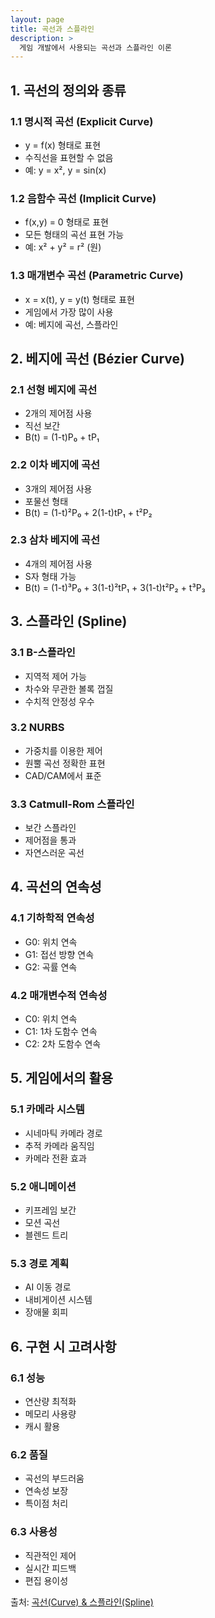 ```yaml
---
layout: page
title: 곡선과 스플라인
description: >
  게임 개발에서 사용되는 곡선과 스플라인 이론
---
```


## 1. 곡선의 정의와 종류

### 1.1 명시적 곡선 (Explicit Curve)
- y = f(x) 형태로 표현
- 수직선을 표현할 수 없음
- 예: y = x², y = sin(x)

### 1.2 음함수 곡선 (Implicit Curve)
- f(x,y) = 0 형태로 표현
- 모든 형태의 곡선 표현 가능
- 예: x² + y² = r² (원)

### 1.3 매개변수 곡선 (Parametric Curve)
- x = x(t), y = y(t) 형태로 표현
- 게임에서 가장 많이 사용
- 예: 베지에 곡선, 스플라인

## 2. 베지에 곡선 (Bézier Curve)

### 2.1 선형 베지에 곡선
- 2개의 제어점 사용
- 직선 보간
- B(t) = (1-t)P₀ + tP₁

### 2.2 이차 베지에 곡선
- 3개의 제어점 사용
- 포물선 형태
- B(t) = (1-t)²P₀ + 2(1-t)tP₁ + t²P₂

### 2.3 삼차 베지에 곡선
- 4개의 제어점 사용
- S자 형태 가능
- B(t) = (1-t)³P₀ + 3(1-t)²tP₁ + 3(1-t)t²P₂ + t³P₃

## 3. 스플라인 (Spline)

### 3.1 B-스플라인
- 지역적 제어 가능
- 차수와 무관한 볼록 껍질
- 수치적 안정성 우수

### 3.2 NURBS
- 가중치를 이용한 제어
- 원뿔 곡선 정확한 표현
- CAD/CAM에서 표준

### 3.3 Catmull-Rom 스플라인
- 보간 스플라인
- 제어점을 통과
- 자연스러운 곡선

## 4. 곡선의 연속성

### 4.1 기하학적 연속성
- G0: 위치 연속
- G1: 접선 방향 연속
- G2: 곡률 연속

### 4.2 매개변수적 연속성
- C0: 위치 연속
- C1: 1차 도함수 연속
- C2: 2차 도함수 연속

## 5. 게임에서의 활용

### 5.1 카메라 시스템
- 시네마틱 카메라 경로
- 추적 카메라 움직임
- 카메라 전환 효과

### 5.2 애니메이션
- 키프레임 보간
- 모션 곡선
- 블렌드 트리

### 5.3 경로 계획
- AI 이동 경로
- 내비게이션 시스템
- 장애물 회피

## 6. 구현 시 고려사항

### 6.1 성능
- 연산량 최적화
- 메모리 사용량
- 캐시 활용

### 6.2 품질
- 곡선의 부드러움
- 연속성 보장
- 특이점 처리

### 6.3 사용성
- 직관적인 제어
- 실시간 피드백
- 편집 용이성

출처: [곡선(Curve) & 스플라인(Spline)](https://tsyang.tistory.com/57) 